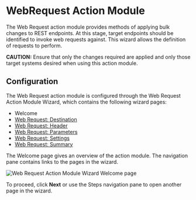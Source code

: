 # WebRequest Action Module

The Web Request action module provides methods of applying bulk changes to REST endpoints. At this
stage, target endpoints should be identified to invoke web requests against. This wizard allows the
definition of requests to perform.

**CAUTION:** Ensure that only the changes required are applied and only those target systems desired
when using this action module.

## Configuration

The Web Request action module is configured through the Web Request Action Module Wizard, which
contains the following wizard pages:

- Welcome
- [Web Request: Destination](/docs/accessanalyzer/12.0/administration/actions/web-request/destination.md)
- [Web Request: Header](/docs/accessanalyzer/12.0/administration/actions/web-request/header.md)
- [Web Request: Parameters](/docs/accessanalyzer/12.0/administration/actions/web-request/parameters.md)
- [Web Request: Settings](/docs/accessanalyzer/12.0/administration/actions/web-request/settings.md)
- [Web Request: Summary](/docs/accessanalyzer/12.0/administration/actions/web-request/summary.md)

The Welcome page gives an overview of the action module. The navigation pane contains links to the
pages in the wizard.

![Web Request Action Module Wizard Welcome page](/img/product_docs/activitymonitor/activitymonitor/install/welcome.webp)

To proceed, click **Next** or use the Steps navigation pane to open another page in the wizard.
